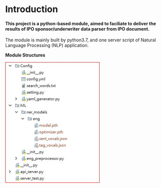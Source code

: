 # Introduction
#### This project is a python-based module, aimed  to faciliate to deliver the results of IPO sponsor/underwriter data parser from IPO document.

The module is mainly built by python3.7, and one server script of Natural Language Processing (NLP) application.

**Module Structures**


![](pic/structure.JPG)
